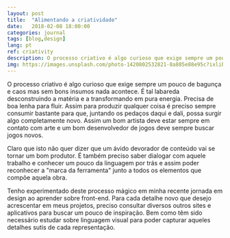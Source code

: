 ```yaml
---
layout: post
title:  "Alimentando a criatividade"
date:   2018-02-08 18:00:00
categories: journal
tags: [blog,design]
lang: pt
ref: criativity
description: O processo criativo é algo curioso que exige sempre um pouco de bagunça ...
img: https://images.unsplash.com/photo-1420802532821-8a885e88e95c?ixlib=rb-0.3.5&s=e484126bfe5468bcea7943fe70c11812&auto=format&fit=crop&w=967&q=80
---
```


O processo criativo é algo curioso que exige sempre um pouco de bagunça e caos mas sem bons insumos nada acontece. É tal labareda desconstruindo a matéria e a transformando em pura energia. Precisa de boa lenha para fluir. Assim para produzir qualquer coisa é preciso sempre consumir bastante para que, juntando os pedaços daqui e dali, possa surgir algo completamente novo. Assim um bom artista deve estar sempre em contato com arte e um bom desenvolvedor de jogos deve sempre buscar jogos novos.

Claro que isto não quer dizer que um ávido devorador de conteúdo vai se tornar um bom produtor. É também preciso saber dialogar com aquele trabalho e conhecer um pouco da linguagem por trás e assim poder reconhecer a "marca da ferramenta" junto a todos os elementos que compõe aquela obra.

Tenho experimentado deste processo mágico em minha recente jornada em design ao aprender sobre front-end. Para cada detalhe novo que desejo acrescentar em meus projetos, preciso consultar diversos outros sites e aplicativos para buscar um pouco de inspiração. Bem como têm sido necessário estudar sobre linguagem visual para poder capturar aqueles detalhes sutis de cada representação.

